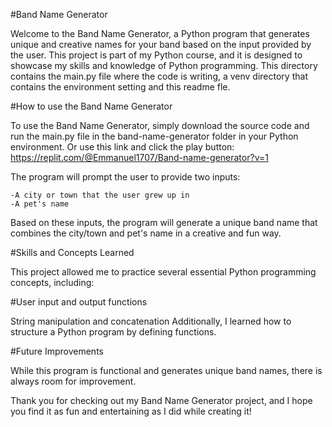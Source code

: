 #Band Name Generator

Welcome to the Band Name Generator, a Python program that generates unique and creative names for your band based on the input provided by the user. This project is part of my Python course, and it is designed to showcase my skills and knowledge of Python programming.
This directory contains the main.py file where the code is writing, a venv directory that contains the environment setting and this readme fle.


#How to use the Band Name Generator

To use the Band Name Generator, simply download the source code and run the main.py file in the band-name-generator folder in your Python environment.
Or use this link and click the play button: https://replit.com/@Emmanuel1707/Band-name-generator?v=1

The program will prompt the user to provide two inputs:

	-A city or town that the user grew up in
	-A pet's name

Based on these inputs, the program will generate a unique band name that combines the city/town and pet's name in a creative and fun way.


#Skills and Concepts Learned

This project allowed me to practice several essential Python programming concepts, including:


#User input and output functions

String manipulation and concatenation
Additionally, I learned how to structure a Python program by defining functions.


#Future Improvements

While this program is functional and generates unique band names, there is always room for improvement.

Thank you for checking out my Band Name Generator project, and I hope you find it as fun and entertaining as I did while creating it!
